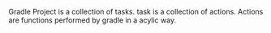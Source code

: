 Gradle Project is a collection of tasks.
task is a collection of actions.
Actions are functions performed by gradle in a acylic way.
